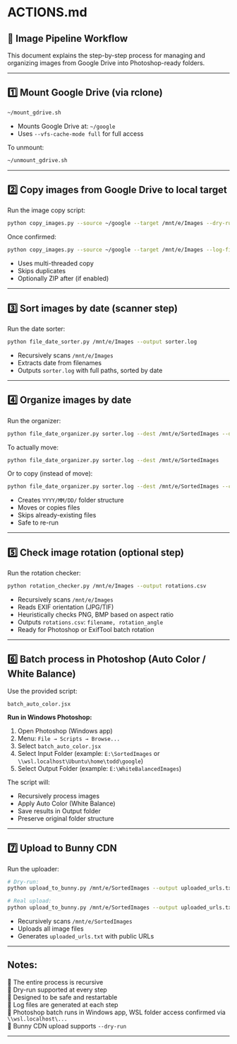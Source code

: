 # ACTIONS.md

## 📂 **Image Pipeline Workflow**

This document explains the step-by-step process for managing and organizing images from Google Drive into Photoshop-ready folders.

---

## 1️⃣ **Mount Google Drive (via rclone)**

```bash
~/mount_gdrive.sh
```

- Mounts Google Drive at: `~/google`
- Uses `--vfs-cache-mode full` for full access

To unmount:

```bash
~/unmount_gdrive.sh
```

---

## 2️⃣ **Copy images from Google Drive to local target**

Run the image copy script:

```bash
python copy_images.py --source ~/google --target /mnt/e/Images --dry-run --log-file=logfile
```

Once confirmed:

```bash
python copy_images.py --source ~/google --target /mnt/e/Images --log-file=logfile
```

- Uses multi-threaded copy
- Skips duplicates
- Optionally ZIP after (if enabled)

---

## 3️⃣ **Sort images by date (scanner step)**

Run the date sorter:

```bash
python file_date_sorter.py /mnt/e/Images --output sorter.log
```

- Recursively scans `/mnt/e/Images`
- Extracts date from filenames
- Outputs `sorter.log` with full paths, sorted by date

---

## 4️⃣ **Organize images by date**

Run the organizer:

```bash
python file_date_organizer.py sorter.log --dest /mnt/e/SortedImages --dry-run
```

To actually move:

```bash
python file_date_organizer.py sorter.log --dest /mnt/e/SortedImages
```

Or to copy (instead of move):

```bash
python file_date_organizer.py sorter.log --dest /mnt/e/SortedImages --copy
```

- Creates `YYYY/MM/DD/` folder structure
- Moves or copies files
- Skips already-existing files
- Safe to re-run

---

## 5️⃣ **Check image rotation (optional step)**

Run the rotation checker:

```bash
python rotation_checker.py /mnt/e/Images --output rotations.csv
```

- Recursively scans `/mnt/e/Images`
- Reads EXIF orientation (JPG/TIF)
- Heuristically checks PNG, BMP based on aspect ratio
- Outputs `rotations.csv`: `filename, rotation_angle`
- Ready for Photoshop or ExifTool batch rotation

---

## 6️⃣ **Batch process in Photoshop (Auto Color / White Balance)**

Use the provided script:

```text
batch_auto_color.jsx
```

**Run in Windows Photoshop:**

1. Open Photoshop (Windows app)
2. Menu: `File → Scripts → Browse...`
3. Select `batch_auto_color.jsx`
4. Select Input Folder (example: `E:\SortedImages` or `\\wsl.localhost\Ubuntu\home\todd\google`)
5. Select Output Folder (example: `E:\WhiteBalancedImages`)

The script will:

- Recursively process images
- Apply Auto Color (White Balance)
- Save results in Output folder
- Preserve original folder structure

---

## 7️⃣ **Upload to Bunny CDN**

Run the uploader:

```bash
# Dry-run:
python upload_to_bunny.py /mnt/e/SortedImages --output uploaded_urls.txt --dry-run

# Real upload:
python upload_to_bunny.py /mnt/e/SortedImages --output uploaded_urls.txt
```

- Recursively scans `/mnt/e/SortedImages`
- Uploads all image files
- Generates `uploaded_urls.txt` with public URLs

---

## Notes:

🗼 The entire process is recursive  
📱 Dry-run supported at every step  
🔄 Designed to be safe and restartable  
📃 Log files are generated at each step  
🔗 Photoshop batch runs in Windows app, WSL folder access confirmed via `\\wsl.localhost\...`  
📁 Bunny CDN upload supports `--dry-run`

---